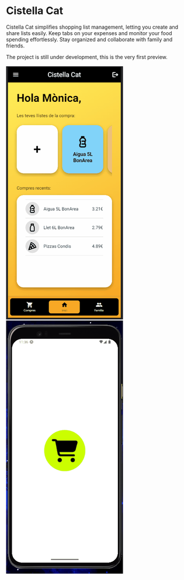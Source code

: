# Cistella Cat

Cistella Cat simplifies shopping list management, letting you create and share lists easily. Keep tabs on your expenses and monitor your food spending effortlessly. Stay organized and collaborate with family and friends.

The project is still under development, this is the very first preview.
<br><br>
![](https://raw.githubusercontent.com/ManelRosPuig/CistellaCat/main/assets/previews/CistellaCatPreview.gif)
![](https://raw.githubusercontent.com/ManelRosPuig/CistellaCat/main/assets/previews/GoogleLoginPreview.gif)

